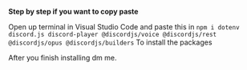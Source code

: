 **Step by step if you want to copy paste**

Open up terminal in Visual Studio Code and paste this in ``npm i dotenv discord.js discord-player @discordjs/voice @discordjs/rest @discordjs/opus @discordjs/builders``
To install the packages 

After you finish installing dm me.
